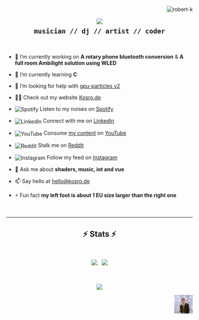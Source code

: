 <img align="right" src="https://komarev.com/ghpvc/?username=robert-k&label=Visitors" alt="robert-k">

<h2 align="center">
  <a href="https://git.io/typing-svg">
    <img src="https://readme-typing-svg.herokuapp.com/?lines=Hello,+There!+👋;This+is+Robert...;Nice+to+meet+you!;Have+a+look+around!&center=true&size=30">
  </a>
  <br>
  <code>musician // dj // artist // coder</code>
</h2>

<br>

- 🔭 I’m currently working on <b>A rotary phone bluetooth conversion</b> & <b>A full room Ambilight solution using WLED</b>

- 🌱 I’m currently learning **C**

- 🤝 I’m looking for help with [gpu-particles v2](https://github.com/Robert-K/gpu-particles/tree/v2)

- 👨‍💻 Check out my website [Kosro.de](https://kosro.de)

- <img align="center" src="https://raw.githubusercontent.com/rahuldkjain/github-profile-readme-generator/master/src/images/icons/Social/spotify.svg" alt="Spotify" width="20" /> Listen to my noises on [Spotify]( https://open.spotify.com/artist/5vA5oxYbi3BCryMa8jh3xr)

- <img align="center" src="https://raw.githubusercontent.com/rahuldkjain/github-profile-readme-generator/master/src/images/icons/Social/linked-in-alt.svg" alt="LinkedIn" width="20" /> Connect with me on [LinkedIn](https://www.linkedin.com/in/robert-kossessa-4189872b2/)

- <img align="center" src="https://raw.githubusercontent.com/rahuldkjain/github-profile-readme-generator/master/src/images/icons/Social/youtube.svg" alt="YouTube" width="20" /> Consume [my content](https://www.youtube.com/c/Kosro) on [YouTube](https://www.youtube.com/c/Kosro)

- <img align="center" src="https://raw.githubusercontent.com/rahuldkjain/github-profile-readme-generator/master/src/images/icons/Social/reddit.svg" alt="Reddit" width="20" /> Stalk me on [Reddit](https://instagram.com/kosro.de)

- <img align="center" src="https://raw.githubusercontent.com/rahuldkjain/github-profile-readme-generator/master/src/images/icons/Social/instagram.svg" alt="Instagram" width="20" /> Follow my feed on [Instagram](https://www.reddit.com/u/kosro_de?sort=top)

- 💬 Ask me about **shaders, music, iot and vue**

- 📫 Say hello at hello@kosro.de

- ⚡ Fun fact **my left foot is about 1 EU size larger than the right one**

<br>

---

<h2 align="center">⚡ Stats ⚡</h2>
<br>
<p align=center>
  <picture>
    <source
      srcset="https://github-readme-stats.vercel.app/api?username=robert-k&show_icons=true&theme=dark&hide_title=true&hide_rank=true"
      media="(prefers-color-scheme: dark)"
    />
    <source
      srcset="https://github-readme-stats.vercel.app/api?username=robert-k&show_icons=true&hide_title=true&hide_rank=true"
      media="(prefers-color-scheme: light), (prefers-color-scheme: no-preference)"
    />
    <img src="https://github-readme-stats.vercel.app/api?username=robert-k&show_icons=true&hide_title=true&hide_rank=true" />
  </picture>
  &nbsp;
  <picture>
    <source
      srcset="https://github-readme-stats.vercel.app/api/top-langs?username=robert-k&show_icons=true&theme=dark&layout=compact"
      media="(prefers-color-scheme: dark)"
    />
    <source
      srcset="https://github-readme-stats.vercel.app/apitop-langs?username=robert-k&show_icons=true&layout=compact"
      media="(prefers-color-scheme: light), (prefers-color-scheme: no-preference)"
    />
    <img src="https://github-readme-stats.vercel.app/api/top-langs?username=robert-k&show_icons=true&layout=compact" />
  </picture>
</p>

<br>

<p align="center"><a href="https://ko-fi.com/kosro"><img align="center" src="https://ko-fi.com/img/githubbutton_sm.svg"/></a></p>

<p align="right"><a href="https://www.youtube.com/watch?v=dQw4w9WgXcQ"><img src="https://github.com/Robert-K/Robert-K/raw/main/special-treat.gif" width="50"></a></p>
